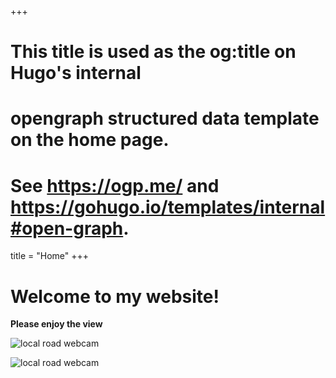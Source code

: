 +++
# This title is used as the og:title on Hugo's internal
# opengraph structured data template on the home page.
# See https://ogp.me/ and https://gohugo.io/templates/internal#open-graph.
title = "Home"
+++

# Welcome to my website!

**Please enjoy the view**

![local road webcam](https://511.gnb.ca/map/Cctv/34)

![local road webcam](https://511.gnb.ca/map/Cctv/35)